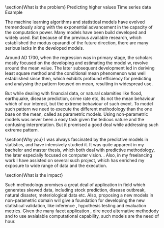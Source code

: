\section{What is the problem} Predicting higher values Time series data Example

The machine learning algorithms and statistical models have evolved tremendously along with the exponential advancement in the capacity of the computation power. Many models have been build developed and widely used. But because of the previous available research, which established the modus oparandi of the future direction, there are many serious lacks in the developed models.

Around AD 1700, when the regression was in primary stage, the scholars mostly focused on the developing and estimating the model w, revolve around the mean value. The later subsequent development led in deriving least square method and the conditional mean phenomenon was well established since then, which exhibits profound efficiency for predicting and analysing the pattern focused on mean, resulting in widespread use.

But while dealing with financial data, or natural calamities like flood, earthquake, disease prediction, crime rate etc, its not the mean behaviour which of our interest, but the extreme behaviour of such event. To model such pattern we need to execute the different methodology than the one base on the mean, called as parametric models. Using non-parametric models was never been a easy task given the tedious nature and the confusing interpretation. But it promised a good deal while addressing such extreme pattern.

\section{Why you} I was always fascinated by the predictive models in statistics, and have intensively studied it. It was quite apparent in my bachelor and master thesis, which both deal with predictive methodology, the later especially focused on computer vision. . Also, in my freelancing work I have assisted on several such project, which has enriched my exposure to wide range of data and the execution.

\section{What is the impact}

Such methodology promises a great deal of application in field which generates skewed data, including stock prediction, disease outbreak, natural disaster, meteriological data etc. Also, proposing a new models in non-parametric domain will give a foundation for developing the new statistical validation, like inference , hypothesis testing and evaluation metrics. Given the many facet application , dire need alternative methodody and to use avaialable computational capability, such models are the need of hour.
